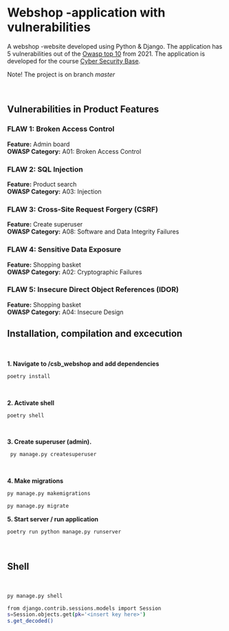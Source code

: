 # Webshop -application with vulnerabilities

A webshop -website developed using Python & Django. The application has 5 vulnerabilities out of the [Owasp top 10](https://owasp.org/Top10/) from 2021. The application is developed for the course [Cyber Security Base](https://cybersecuritybase.mooc.fi/module-3.1).

Note! The project is on branch *master*

<br />

## Vulnerabilities in Product Features

### FLAW 1: Broken Access Control
**Feature:** Admin board  
**OWASP Category:** A01: Broken Access Control  



### FLAW 2: SQL Injection
**Feature:** Product search  
**OWASP Category:** A03: Injection  



### FLAW 3: Cross-Site Request Forgery (CSRF)
**Feature:** Create superuser  
**OWASP Category:** A08: Software and Data Integrity Failures  



### FLAW 4: Sensitive Data Exposure
**Feature:** Shopping basket  
**OWASP Category:** A02: Cryptographic Failures  



### FLAW 5: Insecure Direct Object References (IDOR)
**Feature:** Shopping basket  
**OWASP Category:** A04: Insecure Design  



## Installation, compilation and excecution
<br />

**1. Navigate to /csb_webshop and add dependencies**

```bash
poetry install
```


<br />

**2. Activate shell**

```bash
poetry shell
```

<br />

**3. Create superuser (admin).**

```bash
 py manage.py createsuperuser
```
<br />

**4. Make migrations**
   
```bash
py manage.py makemigrations
```

```bash
py manage.py migrate
```

**5. Start server / run application**

```bash
poetry run python manage.py runserver  

```

<br />


## Shell

<br />

```bash
py manage.py shell
```

```bash
from django.contrib.sessions.models import Session
s=Session.objects.get(pk='<insert key here>')
s.get_decoded()




